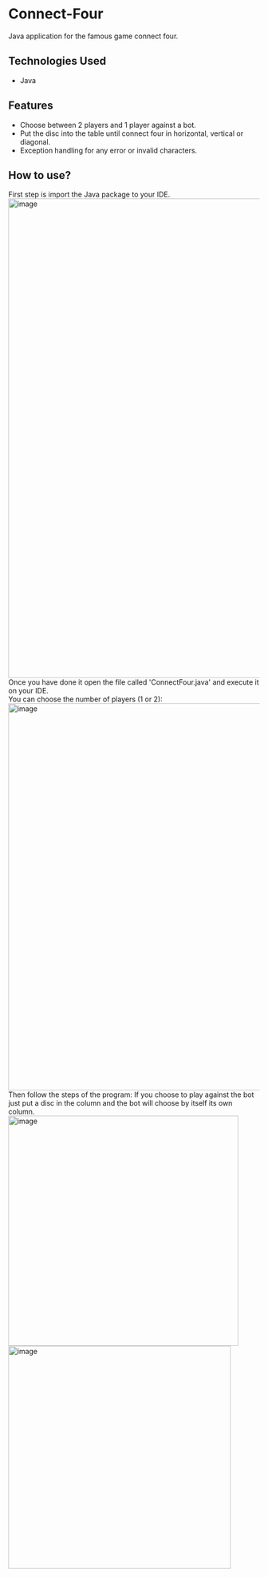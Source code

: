 # Connect-Four
Java application for the famous game connect four.

## Technologies Used
  - Java

## Features
  - Choose between 2 players and 1 player against a bot.
  - Put the disc into the table until connect four in horizontal, vertical or diagonal.
  - Exception handling for any error or invalid characters.

## How to use?
First step is import the Java package to your IDE. 
<img width="960" alt="image" src="https://github.com/juanAT520/Connect-Four/assets/106825751/7a465801-4c75-4b5e-b606-dd2088f3983f">
<br>
Once you have done it open the file called 'ConnectFour.java' and execute it on your IDE.
<br>
You can choose the number of players (1 or 2):
<img width="775" alt="image" src="https://github.com/juanAT520/Connect-Four/assets/106825751/1a7c7419-1d7c-44f0-be19-51e0cc3f173e">
<br>
Then follow the steps of the program:
If you choose to play against the bot just put a disc in the column and the bot will choose by itself its own column.
<img width="461" alt="image" src="https://github.com/juanAT520/Connect-Four/assets/106825751/1d049c1b-7e41-4564-8755-6dbeb5b02678">
<br>
<img width="446" alt="image" src="https://github.com/juanAT520/Connect-Four/assets/106825751/8d02286c-3ec4-4aba-95d3-9cf1b90d0a30">
